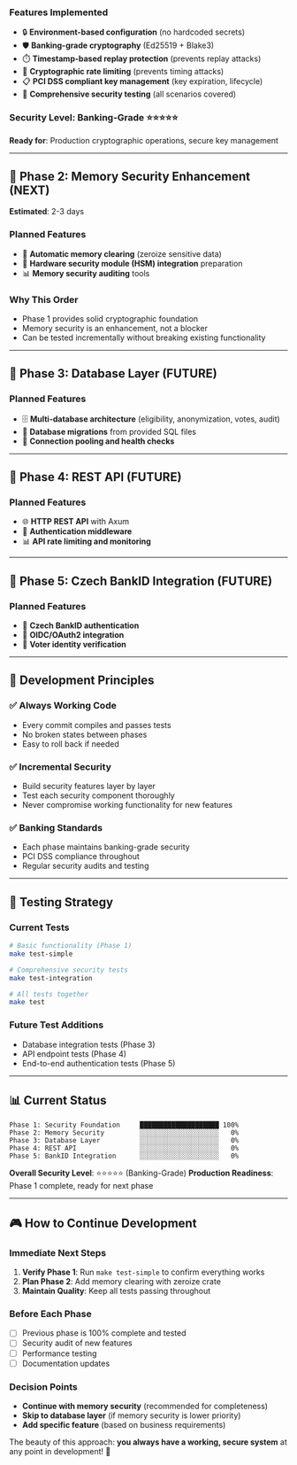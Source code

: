 ### **Features Implemented**
- 🔒 **Environment-based configuration** (no hardcoded secrets)
- 🛡️ **Banking-grade cryptography** (Ed25519 + Blake3)
- ⏱️ **Timestamp-based replay protection** (prevents replay attacks)
- 🚦 **Cryptographic rate limiting** (prevents timing attacks)
- 📋 **PCI DSS compliant key management** (key expiration, lifecycle)
- 🧪 **Comprehensive security testing** (all scenarios covered)

### **Security Level**: Banking-Grade ⭐⭐⭐⭐⭐

**Ready for**: Production cryptographic operations, secure key management

---

## 🔄 **Phase 2: Memory Security Enhancement** (NEXT)

**Estimated**: 2-3 days

### **Planned Features**
- 🧠 **Automatic memory clearing** (zeroize sensitive data)
- 🔐 **Hardware security module (HSM) integration** preparation
- 📊 **Memory security auditing** tools

### **Why This Order**
- Phase 1 provides solid cryptographic foundation
- Memory security is an enhancement, not a blocker
- Can be tested incrementally without breaking existing functionality

---

## 🔄 **Phase 3: Database Layer** (FUTURE)

### **Planned Features**
- 🗄️ **Multi-database architecture** (eligibility, anonymization, votes, audit)
- 📝 **Database migrations** from provided SQL files
- 🔄 **Connection pooling and health checks**

---

## 🔄 **Phase 4: REST API** (FUTURE)

### **Planned Features**
- 🌐 **HTTP REST API** with Axum
- 🔐 **Authentication middleware**
- 📊 **API rate limiting and monitoring**

---

## 🔄 **Phase 5: Czech BankID Integration** (FUTURE)

### **Planned Features**
- 🏦 **Czech BankID authentication**
- 🔗 **OIDC/OAuth2 integration**
- 👤 **Voter identity verification**

---

## 🎯 **Development Principles**

### **✅ Always Working Code**
- Every commit compiles and passes tests
- No broken states between phases
- Easy to roll back if needed

### **✅ Incremental Security**
- Build security features layer by layer
- Test each security component thoroughly
- Never compromise working functionality for new features

### **✅ Banking Standards**
- Each phase maintains banking-grade security
- PCI DSS compliance throughout
- Regular security audits and testing

---

## 🧪 **Testing Strategy**

### **Current Tests**
```bash
# Basic functionality (Phase 1)
make test-simple

# Comprehensive security tests
make test-integration  

# All tests together
make test
```

### **Future Test Additions**
- Database integration tests (Phase 3)
- API endpoint tests (Phase 4)
- End-to-end authentication tests (Phase 5)

---

## 📊 **Current Status**

```
Phase 1: Security Foundation     ████████████████████ 100%
Phase 2: Memory Security         ░░░░░░░░░░░░░░░░░░░░   0%
Phase 3: Database Layer          ░░░░░░░░░░░░░░░░░░░░   0%
Phase 4: REST API                ░░░░░░░░░░░░░░░░░░░░   0%
Phase 5: BankID Integration      ░░░░░░░░░░░░░░░░░░░░   0%
```

**Overall Security Level**: ⭐⭐⭐⭐⭐ (Banking-Grade)
**Production Readiness**: Phase 1 complete, ready for next phase

---

## 🎮 **How to Continue Development**

### **Immediate Next Steps**
1. **Verify Phase 1**: Run `make test-simple` to confirm everything works
2. **Plan Phase 2**: Add memory clearing with zeroize crate
3. **Maintain Quality**: Keep all tests passing throughout

### **Before Each Phase**
- [ ] Previous phase is 100% complete and tested
- [ ] Security audit of new features
- [ ] Performance testing
- [ ] Documentation updates

### **Decision Points**
- **Continue with memory security** (recommended for completeness)
- **Skip to database layer** (if memory security is lower priority)
- **Add specific feature** (based on business requirements)

The beauty of this approach: **you always have a working, secure system** at any point in development! 🎯